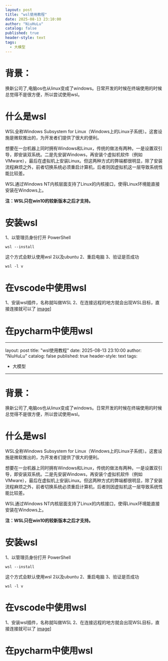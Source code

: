 ```yaml
---
layout: post
title: "wsl使用教程"
date: 2025-08-13 23:10:00
author: "NiuHuLu"
catalog: false
published: true
header-style: text
tags:
  - 大模型
---
```


# 背景：
换新公司了,电脑os也从linux变成了windows。日常开发的时候在终端使用的时候总觉得不是很方便，所以尝试使用wsl。

# 什么是wsl
WSL全称Windows Subsystem for Linux（Windows上的Linux子系统）。这套设施是微软推出的，为开发者们提供了很大的便利。

想要在一台机器上同时拥有Windows和Linux，传统的做法有两种。一是设置双引导，即安装双系统。二是先安装Windows，再安装个虚拟机软件（例如VMware），最后在虚拟机上安装Linux。但这两种方式的弊端都很明显，除了安装流程麻烦之外，前者切换系统必须重启计算机，后者则因虚拟机这一层导致系统性能比较差。

WSL通过Windows NT内核层面支持了Linux的内核接口，使得Linux环境能直接安装在Windows上。

**注：WSL只在win10的较新版本之后才支持。**

# 安装wsl
1、以管理员身份打开 PowerShell
```
wsl --install
```
这个方式会默认使用wsl 2以及ubuntu
2、重启电脑
3、验证是否成功
```
wsl -l v
```


# 在vscode中使用wsl
1、安装wsl插件，名称就叫做WSL
2、在连接远程的地方就会出现WSL目标，直接连接就可以了
[image](../pict/wsl.png)]


# 在pycharm中使用wsl

---
layout: post
title: "wsl使用教程"
date: 2025-08-13 23:10:00
author: "NiuHuLu"
catalog: false
published: true
header-style: text
tags:
  - 大模型
---

# 背景：
换新公司了,电脑os也从linux变成了windows。日常开发的时候在终端使用的时候总觉得不是很方便，所以尝试使用wsl。

# 什么是wsl
WSL全称Windows Subsystem for Linux（Windows上的Linux子系统）。这套设施是微软推出的，为开发者们提供了很大的便利。

想要在一台机器上同时拥有Windows和Linux，传统的做法有两种。一是设置双引导，即安装双系统。二是先安装Windows，再安装个虚拟机软件（例如VMware），最后在虚拟机上安装Linux。但这两种方式的弊端都很明显，除了安装流程麻烦之外，前者切换系统必须重启计算机，后者则因虚拟机这一层导致系统性能比较差。

WSL通过Windows NT内核层面支持了Linux的内核接口，使得Linux环境能直接安装在Windows上。

**注：WSL只在win10的较新版本之后才支持。**

# 安装wsl
1、以管理员身份打开 PowerShell
```
wsl --install
```
这个方式会默认使用wsl 2以及ubuntu
2、重启电脑
3、验证是否成功
```
wsl -l v
```


# 在vscode中使用wsl
1、安装wsl插件，名称就叫做WSL
2、在连接远程的地方就会出现WSL目标，直接连接就可以了
[image](../pict/wsl.png)]


# 在pycharm中使用wsl
